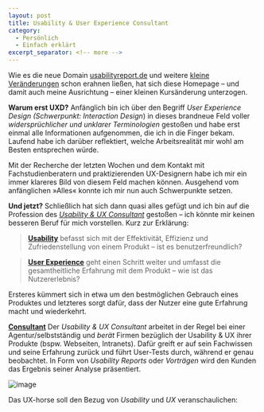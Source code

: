 ```yaml
---
layout: post
title: Usability & User Experience Consultant
category:
  - Persönlich
  - Einfach erklärt
excerpt_separator: <!-- more -->
---
```


Wie es die neue Domain [usabilityreport.de](http://www.usabilityreport.de/) und weitere [kleine Veränderungen](http://www.usabilityreport.de/about) schon erahnen ließen, hat sich diese Homepage – und damit auch meine Ausrichtung – einer kleinen Kursänderung unterzogen.

**Warum erst UXD?** Anfänglich bin ich über den Begriff _User Experience Design (Schwerpunkt: Interaction Design_) in dieses brandneue Feld voller _widersprüchlicher und unklarer Terminologien_ gestoßen und habe erst einmal alle Informationen aufgenommen, die ich in die Finger bekam. Laufend habe ich darüber reflektiert, welche Arbeitsrealität mir wohl am Besten entsprechen würde. <!-- more -->

Mit der Recherche der letzten Wochen und dem Kontakt mit Fachstudienberatern und praktizierenden UX-Designern habe ich mir ein immer klareres Bild von diesem Feld machen können. Ausgehend vom anfänglichen »Alles« konnte ich mir nun auch Schwerpunkte setzen.

**Und jetzt?** Schließlich hat sich dann quasi alles gefügt und ich bin auf die Profession des [_Usability & UX Consultant_](http://www.usabilityreport.de/about) gestoßen – ich könnte mir keinen besseren Beruf für mich vorstellen. Kurz zur Erklärung:

> **[Usability](http://www.usabilityreport.de/about)** befasst sich mit der Effektivität, Effizienz und Zufriedenstellung von einem Produkt – ist es benutzerfreundlich?

> **[User Experience](http://www.usabilityreport.de/about)** geht einen Schritt weiter und umfasst die gesamtheitliche Erfahrung mit dem Produkt – wie ist das Nutzererlebnis?

Ersteres kümmert sich in etwa um den bestmöglichen Gebrauch eines Produktes und letzteres sorgt dafür, dass der Nutzer eine gute Erfahrung macht und wiederkehrt.

**[Consultant](http://www.usabilityreport.de/about)** Der _Usability & UX Consultant_ arbeitet in der Regel bei einer Agentur/selbstständig und _berät_ Firmen bezüglich der Usability & UX ihrer Produkte (bspw. Webseiten, Intranets). Dafür greift er auf sein Fachwissen und seine Erfahrung zurück und führt User-Tests durch, während er genau beobachtet. In Form von _Usability Reports_ oder _Vorträgen_ wird den Kunden das Ergebnis seiner Analyse präsentiert.

![image](https://68.media.tumblr.com/eaec8e3ceffc4ae8167b6f3bfaa9515a/tumblr_inline_o3qe9uQTre1tupr4e_540.jpg)

Das UX-horse soll den Bezug von _Usability_ und _UX_ veranschaulichen:
